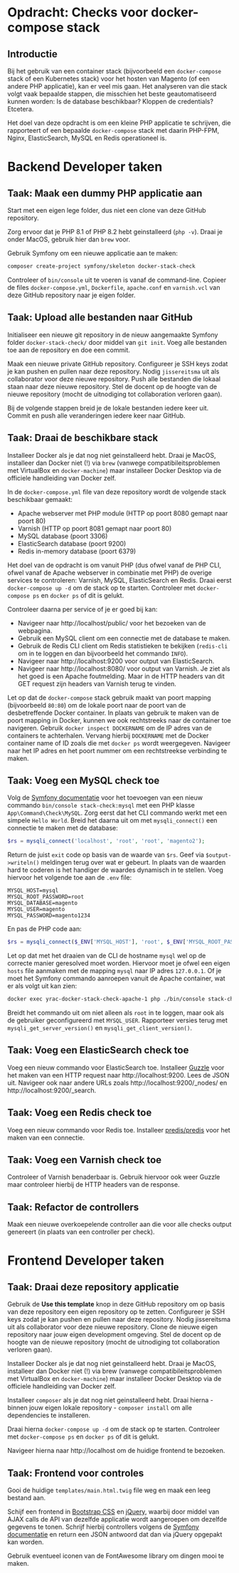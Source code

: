 # Opdracht: Checks voor docker-compose stack

## Introductie
Bij het gebruik van een container stack (bijvoorbeeld een `docker-compose` stack of een Kubernetes stack) voor het hosten van Magento (of een andere PHP applicatie), kan er veel mis gaan. Het analyseren van die stack volgt vaak bepaalde stappen, die misschien het beste geautomatiseerd kunnen worden: Is de database beschikbaar? Kloppen de credentials? Etcetera.

Het doel van deze opdracht is om een kleine PHP applicatie te schrijven, die rapporteert of een bepaalde `docker-compose` stack met daarin PHP-FPM, Nginx, ElasticSearch, MySQL en Redis operationeel is.

# Backend Developer taken

## Taak: Maak een dummy PHP applicatie aan
Start met een eigen lege folder, dus niet een clone van deze GitHub repository. 

Zorg ervoor dat je PHP 8.1 of PHP 8.2 hebt geinstalleerd (`php -v`). Draai je onder MacOS, gebruik hier dan `brew` voor.

Gebruik Symfony om een nieuwe applicatie aan te maken:

```bash
composer create-project symfony/skeleton docker-stack-check
```

Controleer of `bin/console` uit te voeren is vanaf de command-line. Copieer de files `docker-compose.yml`, `Dockerfile`, `apache.conf` en `varnish.vcl` van deze GitHub repository naar je eigen folder.

## Taak: Upload alle bestanden naar GitHub
Initialiseer een nieuwe git repository in de nieuw aangemaakte Symfony folder `docker-stack-check/` door middel van `git init`. Voeg alle bestanden toe aan de repository en doe een commit.

Maak een nieuwe private GitHub repository. Configureer je SSH keys zodat je kan pushen en pullen naar deze repository. Nodig `jissereitsma` uit als collaborator voor deze nieuwe repository. Push alle bestanden die lokaal staan naar deze nieuwe repository. Stel de docent op de hoogte van de nieuwe repository (mocht de uitnodiging tot collaboration verloren gaan).

Bij de volgende stappen breid je de lokale bestanden iedere keer uit. Commit en push alle veranderingen iedere keer naar GitHub.

## Taak: Draai de beschikbare stack
Installeer Docker als je dat nog niet geinstalleerd hebt. Draai je MacOS, installeer dan Docker niet (!) via `brew` (vanwege compatibileitsproblemen met VirtualBox en `docker-machine`) maar installeer Docker Desktop via de officiele handleiding van Docker zelf.

In de `docker-compose.yml` file van deze repository wordt de volgende stack beschikbaar gemaakt:

- Apache webserver met PHP module (HTTP op poort 8080 gemapt naar poort 80)
- Varnish (HTTP op poort 8081 gemapt naar poort 80)
- MySQL database (poort 3306)
- ElasticSearch database (poort 9200)
- Redis in-memory database (poort 6379)

Het doel van de opdracht is om vanuit PHP (dus ofwel vanaf de PHP CLI, ofwel vanaf de Apache webserver in combinatie met PHP) de overige services te controleren: Varnish, MySQL, ElasticSearch en Redis. Draai eerst `docker-compose up -d` om de stack op te starten. Controleer met `docker-compose ps` en `docker ps` of dit is gelukt.

Controleer daarna per service of je er goed bij kan:

- Navigeer naar http://localhost/public/ voor het bezoeken van de webpagina.
- Gebruik een MySQL client om een connectie met de database te maken.
- Gebruik de Redis CLI client om Redis statistieken te bekijken (`redis-cli` om in te loggen en dan bijvoorbeeld het commando `INFO`).
- Navigeer naar http://localhost:9200 voor output van ElasticSearch.
- Navigeer naar http://localhost:8080/ voor output van Varnish. Je ziet als het goed is een Apache foutmelding. Maar in de HTTP headers van dit GET request zijn headers van Varnish terug te vinden.

Let op dat de `docker-compose` stack gebruik maakt van poort mapping (bijvoorbeeld `80:80`) om de lokale poort naar de poort van de desbetreffende Docker container. In plaats van gebruik te maken van de poort mapping in Docker, kunnen we ook rechtstreeks naar de container toe navigeren. Gebruik `docker inspect DOCKERNAME` om de IP adres van de containers te achterhalen. Vervang hierbij `DOCKERNAME` met de Docker container name of ID zoals die met `docker ps` wordt weergegeven. Navigeer naar het IP adres en het poort nummer om een rechtstreekse verbinding te maken.

## Taak: Voeg een MySQL check toe
Volg de [Symfony documentatie](https://symfony.com/doc/current/console.html#creating-a-command) voor het toevoegen van een nieuw commando `bin/console stack-check:mysql` met een PHP klasse `App\Command\Check\MySQL`. Zorg eerst dat het CLI commando werkt met een simpele `Hello World`. Breid het daarna uit om met `mysqli_connect()` een connectie te maken met de database:

```php
$rs = mysqli_connect('localhost', 'root', 'root', 'magento2');
```

Return de juist `exit` code op basis van de waarde van `$rs`. Geef via `$output->writeln()` meldingen terug over wat er gebeurt. In plaats van de waarden hard te coderen is het handiger de waardes dynamisch in te stellen. Voeg hiervoor het volgende toe aan de `.env` file:

```env
MYSQL_HOST=mysql
MYSQL_ROOT_PASSWORD=root
MYSQL_DATABASE=magento
MYSQL_USER=magento
MYSQL_PASSWORD=magento1234
```

En pas de PHP code aan:

```php
$rs = mysqli_connect($_ENV['MYSQL_HOST'], 'root', $_ENV['MYSQL_ROOT_PASSWORD'], $_ENV['MYSQL_DATABASE']);
```

Let op dat met het draaien van de CLI de hostname `mysql` wel op de correcte manier geresolved moet worden. Hiervoor moet je ofwel een eigen `hosts` file aanmaken met de mapping `mysql` naar IP adres `127.0.0.1`. Of je moet het Symfony commando aanroepen vanuit de Apache container, wat er als volgt uit kan zien:
```bash
docker exec yrac-docker-stack-check-apache-1 php ./bin/console stack-check:mysql
```

Breidt het commando uit om niet alleen als `root` in te loggen, maar ook als de gebruiker geconfigureerd met `MYSQL_USER`. Rapporteer versies terug met `mysqli_get_server_version()` en `mysqli_get_client_version()`.

## Taak: Voeg een ElasticSearch check toe
Voeg een nieuw commando voor ElasticSearch toe. Installeer [Guzzle](https://packagist.org/packages/guzzlehttp/guzzle) voor het maken van een HTTP request naar http://localhost:9200. Lees de JSON uit. Navigeer ook naar andere URLs zoals http://localhost:9200/_nodes/ en http://localhost:9200/_search. 

## Taak: Voeg een Redis check toe
Voeg een nieuw commando voor Redis toe. Installeer [predis/predis](https://packagist.org/packages/predis/predis) voor het maken van een connectie.

## Taak: Voeg een Varnish check toe
Controleer of Varnish benaderbaar is. Gebruik hiervoor ook weer Guzzle maar controleer hierbij de HTTP headers van de response.

## Taak: Refactor de controllers
Maak een nieuwe overkoepelende controller aan die voor alle checks output genereert (in plaats van een controller per check).

# Frontend Developer taken

## Taak: Draai deze repository applicatie
Gebruik de **Use this template** knop in deze GitHub repository om op basis van deze repository een eigen repository op te zetten. Configureer je SSH keys zodat je kan pushen en pullen naar deze repository. Nodig jissereitsma uit als collaborator voor deze nieuwe repository. Clone de nieuwe eigen repository naar jouw eigen development omgeving. Stel de docent op de hoogte van de nieuwe repository (mocht de uitnodiging tot collaboration verloren gaan).

Installeer Docker als je dat nog niet geinstalleerd hebt. Draai je MacOS, installeer dan Docker niet (!) via brew (vanwege compatibileitsproblemen met VirtualBox en `docker-machine`) maar installeer Docker Desktop via de officiele handleiding van Docker zelf.

Installeer `composer` als je dat nog niet geinstalleerd hebt. Draai hierna - binnen jouw eigen lokale repository - `composer install` om alle dependencies te installeren.

Draai hierna `docker-compose up -d` om de stack op te starten. Controleer met `docker-compose ps` en `docker ps` of dit is gelukt.

Navigeer hierna naar http://localhost om de huidige frontend te bezoeken.

## Taak: Frontend voor controles
Gooi de huidige `templates/main.html.twig` file weg en maak een leeg bestand aan.

Schijf een frontend in [Bootstrap CSS](https://getbootstrap.com/) en [jQuery](https://jquery.com/), waarbij door middel van AJAX calls de API van dezelfde applicatie wordt aangeroepen om dezelfde gegevens te tonen. Schrijf hierbij controllers volgens de [Symfony documentatie](https://symfony.com/doc/current/controller.html) en return een JSON antwoord dat dan via jQuery opgepakt kan worden.

Gebruik eventueel iconen van de FontAwesome library om dingen mooi te maken.